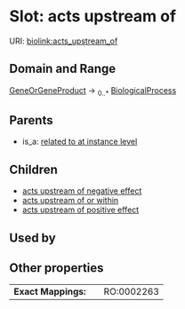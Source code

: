 
# Slot: acts upstream of




URI: [biolink:acts_upstream_of](https://w3id.org/biolink/vocab/acts_upstream_of)


## Domain and Range

[GeneOrGeneProduct](GeneOrGeneProduct.md) &#8594;  <sub>0..\*</sub> [BiologicalProcess](BiologicalProcess.md)

## Parents

 *  is_a: [related to at instance level](related_to_at_instance_level.md)

## Children

 *  [acts upstream of negative effect](acts_upstream_of_negative_effect.md)
 *  [acts upstream of or within](acts_upstream_of_or_within.md)
 *  [acts upstream of positive effect](acts_upstream_of_positive_effect.md)

## Used by


## Other properties

|  |  |  |
| --- | --- | --- |
| **Exact Mappings:** | | RO:0002263 |

